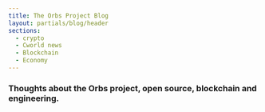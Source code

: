 ```yaml
---
title: The Orbs Project Blog
layout: partials/blog/header
sections:
  - crypto
  - Cworld news
  - Blockchain
  - Economy
---
```


### Thoughts about the Orbs project, open source, blockchain and engineering.
